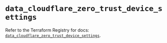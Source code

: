 # `data_cloudflare_zero_trust_device_settings`

Refer to the Terraform Registry for docs: [`data_cloudflare_zero_trust_device_settings`](https://registry.terraform.io/providers/cloudflare/cloudflare/5.9.0/docs/data-sources/zero_trust_device_settings).
